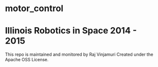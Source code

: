 motor_control
============

Illinois Robotics in Space 2014 - 2015
============
This repo is maintained and monitored by Raj Vinjamuri
Created under the Apache OSS License.

